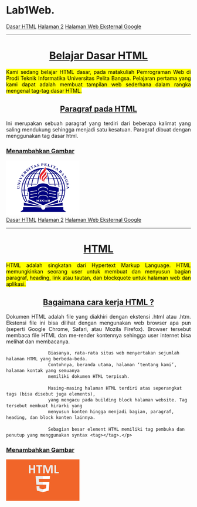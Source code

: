 # Lab1Web.
<!DOCTYPE html>
<html>
<head>
    <title>Tag HTML Dasar</title>
</head>
<body>

<!-- menambahkan link navigasi -->
<nav>
<a href="lab1_tag_dasar.html">Dasar HTML</a>
<a href="lab1_halaman2.html">Halaman 2</a>
<a href="http://www.google.com">Halaman Web Eksternal Google</a>
</nav>
<hr>

</body>
</html>

<!-- judul paragraf pertama -->
<h1 align="center"> <u> Belajar Dasar HTML</u> <br></h1>
<!-- Ini adalah paragraf pertama -->
<p align="justify"> <mark>Kami sedang belajar HTML dasar, pada matakuliah Pemrograman
                          Web di Prodi Teknik Informatika Universitas Pelita Bangsa. Pelajaran pertama
                          yang kami dapat adalah membuat tampilan web sederhana dalam rangka mengenal
                          tag-tag dasar HTML.</mark><br></p>
                          
<!-- judul paragraf kedua -->
<h2 align="center"> <u>Paragraf pada HTML </u> <br></h2>
 <!-- Ini adalah paragraf kedua -->
<p align="justify"> Ini merupakan sebuah paragraf yang terdiri dari beberapa
                    kalimat yang saling mendukung sehingga menjadi satu kesatuan. Paragraf dibuat
                    dengan menggunakan tag dasar html.</p>
                    
<!-- sub judul paragraf -->
<h3><u>Menambahkan Gambar</u><br></h3>
<!-- menambahkan gambar pada dokumen -->
<img src="LogoUniversitasPelitaBangsa.png" " width="200" title="Logo Univeritas Pelita Bangsa">
<!DOCTYPE html>
<html>
<head>
    <title>Tag Halaman 2</title>
</head>
<body>

<!-- menambahkan link navigasi -->
<nav>
<a href="lab1_tag_dasar.html">Dasar HTML</a>
<a href="lab1_halaman2.html">Halaman 2</a>
<a href="http://www.google.com">Halaman Web Eksternal Google</a>
</nav>
<hr>

</body>
</html>

<!-- judul paragraf pertama -->
<h1 align="center"> <u>HTML</u> <br></h1>
<!-- Ini adalah paragraf pertama -->
<p align="justify"> <mark>HTML adalah singkatan dari Hypertext Markup Language. 
                       HTML memungkinkan seorang user untuk membuat dan menyusun
                       bagian paragraf, heading, link atau tautan, dan blockquote untuk 
                       halaman web dan aplikasi.</mark><br></p>

<!-- judul paragraf kedua -->
<h2 align="center"> <u>Bagaimana cara kerja HTML ? </u> <br></h2>
 <!-- Ini adalah paragraf kedua -->
<p align="justify"> Dokumen HTML adalah file yang diakhiri dengan ekstensi .html atau .htm.
                    Ekstensi file ini bisa dilihat dengan mengunakan web browser apa pun 
                    (seperti Google Chrome, Safari, atau Mozila Firefox). 
                    Browser tersebut membaca file HTML dan me-render kontennya sehingga user 
                    internet bisa melihat dan membacanya.

                    Biasanya, rata-rata situs web menyertakan sejumlah halaman HTML yang berbeda-beda.
                    Contohnya, beranda utama, halaman ‘tentang kami’, halaman kontak yang semuanya 
                    memiliki dokumen HTML terpisah.
                    
                    Masing-masing halaman HTML terdiri atas seperangkat tags (bisa disebut juga elements),
                    yang mengacu pada building block halaman website. Tag tersebut membuat hirarki yang
                    menyusun konten hingga menjadi bagian, paragraf, heading, dan block konten lainnya.
                    
                    Sebagian besar element HTML memiliki tag pembuka dan penutup yang menggunakan syntax <tag></tag>.</p>

 <!-- sub judul paragraf -->
<h3><u>Menambahkan Gambar</u><br></h3>
<!-- menambahkan gambar pada dokumen -->
<img src="download.png" " width="200" title="Logo HTML">
                                                                                              
